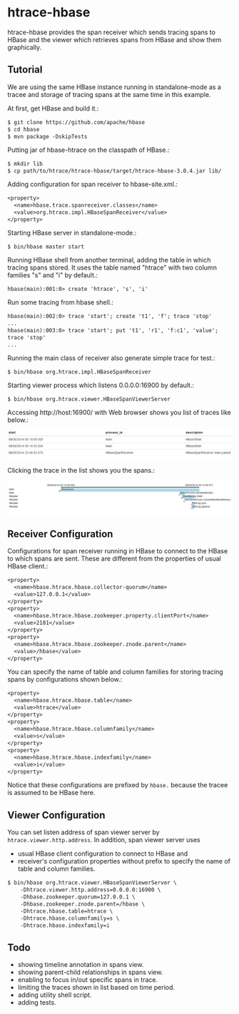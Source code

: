 htrace-hbase
============

htrace-hbase provides the span receiver which sends tracing spans to HBase
and the viewer which retrieves spans from HBase and show them graphically.


Tutorial
--------

We are using the same HBase instance running in standalone-mode as a tracee
and storage of tracing spans at the same time in this example.

At first, get HBase and build it.:

    $ git clone https://github.com/apache/hbase
    $ cd hbase
    $ mvn package -DskipTests

Putting jar of hbase-htrace on the classpath of HBase.:

    $ mkdir lib
    $ cp path/to/htrace/htrace-hbase/target/htrace-hbase-3.0.4.jar lib/

Adding configuration for span receiver to hbase-site.xml.:

    <property>
      <name>hbase.trace.spanreceiver.classes</name>
      <value>org.htrace.impl.HBaseSpanReceiver</value>
    </property>

Starting HBase server in standalone-mode.:

    $ bin/hbase master start

Running HBase shell from another terminal,
adding the table in which tracing spans stored.
It uses the table named "htrace" with two column families "s" and "i" by default.:

    hbase(main):001:0> create 'htrace', 's', 'i'

Run some tracing from hbase shell.:

    hbase(main):002:0> trace 'start'; create 't1', 'f'; trace 'stop'
    ...
    hbase(main):003:0> trace 'start'; put 't1', 'r1', 'f:c1', 'value'; trace 'stop'
    ...

Running the main class of receiver also generate simple trace for test.:

    $ bin/hbase org.htrace.impl.HBaseSpanReceiver

Starting viewer process which listens 0.0.0.0:16900 by default.:

    $ bin/hbase org.htrace.viewer.HBaseSpanViewerServer

Accessing http://host:16900/ with Web browser shows you list of traces like below.:

![list of traces](traces.png "traces list")

Clicking the trace in the list shows you the spans.:

![visualization of spans](spans.png "spans view")


Receiver Configuration
----------------------

Configurations for span receiver running in HBase
to connect to the HBase to which spans are sent.
These are different from the properties of usual HBase client.:

    <property>
      <name>hbase.htrace.hbase.collector-quorum</name>
      <value>127.0.0.1</value>
    </property>
    <property>
      <name>hbase.htrace.hbase.zookeeper.property.clientPort</name>
      <value>2181</value>
    </property>
    <property>
      <name>hbase.htrace.hbase.zookeeper.znode.parent</name>
      <value>/hbase</value>
    </property>

You can specify the name of table and column families
for storing tracing spans by configurations shown below.:

    <property>
      <name>hbase.htrace.hbase.table</name>
      <value>htrace</value>
    </property>
    <property>
      <name>hbase.htrace.hbase.columnfamily</name>
      <value>s</value>
    </property>
    <property>
      <name>hbase.htrace.hbase.indexfamily</name>
      <value>i</value>
    </property>

Notice that these configurations are prefixed by `hbase.`
because the tracee is assumed to be HBase here.


Viewer Configuration
--------------------

You can set listen address of span viewer server by `htrace.viewer.http.address`.
In addition, span viewer server uses 
- usual HBase client configuration to connect to HBase and
- receiver's configuration properties without prefix
  to specify the name of table and column families.

```
$ bin/hbase org.htrace.viewer.HBaseSpanViewerServer \
    -Dhtrace.viewer.http.address=0.0.0.0:16900 \
    -Dhbase.zookeeper.quorum=127.0.0.1 \
    -Dhbase.zookeeper.znode.parent=/hbase \
    -Dhtrace.hbase.table=htrace \
    -Dhtrace.hbase.columnfamily=s \
    -Dhtrace.hbase.indexfamily=i
```

Todo
----

- showing timeline annotation in spans view.
- showing parent-child relationships in spans view.
- enabling to focus in/out specific spans in trace.
- limiting the traces shown in list based on time period.
- adding utility shell script.
- adding tests.

